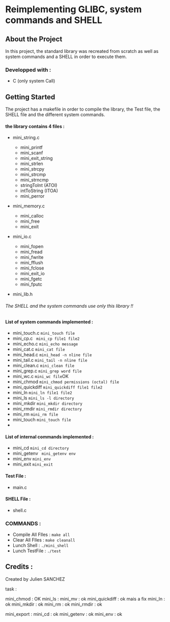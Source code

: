 # Reimplementing GLIBC, system commands and SHELL

## About the Project

In this project, the standard library was recreated from scratch as well as system commands and a SHELL in order to execute them.

### Developped with :
* C (only system Call)

## Getting Started

The project has a makefile in order to compile the library, the Test file, the SHELL file and the different system commands.



#### the library contains 4 files :

- mini_string.c

  - mini_printf
  - mini_scanf
  - mini_exit_string
  - mini_strlen
  - mini_strcpy
  - mini_strcmp
  - mini_strncmp
  - stringToInt (ATOI)
  - intToString (ITOA)
  - mini_perror
  
- mini_memory.c

  - mini_calloc
  - mini_free
  - mini_exit
 
- mini_io.c
  
  - mini_fopen
  - mini_fread
  - mini_fwrite
  - mini_fflush
  - mini_fclose
  - mini_exit_io
  - mini_fgetc
  - mini_fputc
  
- mini_lib.h

###### The SHELL and the system commands use only this library !!

#### List of system commands implemented : 
- mini_touch.c ```mini_touch file``` 
- mini_cp.c ``` mini_cp file1 file2``` 
- mini_echo.c ```mini_echo message```  
- mini_cat.c ```mini_cat file``` 
- mini_head.c ```mini_head -n nline file``` 
- mini_tail.c ```mini_tail -n nline file``` 
- mini_clean.c ```mini_clean file``` 
- mini_grep.c ```mini_grep word file```
- mini_wc.c ```mini_wc file```OK
- mini_chmod ```mini_chmod permissions (octal) file```  
- mini_quickdiff ```mini_quickdiff file1 file2``` 
- mini_ln ```mini_ln file1 file2``` 
- mini_ls ```mini_ls -l directory``` 
- mini_mkdir ```mini_mkdir directory``` 
- mini_rmdir ```mini_rmdir directory```
- mini_rm ```mini_rm file``` 
- mini_touch ```mini_touch file``` 
- 
#### List of internal commands implemented :
- mini_cd ```mini_cd directory``` 
- mini_getenv ``` mini_getenv env```
- mini_env ```mini_env```  
- mini_exit ```mini_exit``` 

#### Test File : 
- main.c

#### SHELL File : 
- shell.c



### COMMANDS : 
- Compile All FIles : ```make all```
- Clear All FIles : ```make cleanall```
- Lunch Shell : ```./mini_shell```
- Lunch TestFile : ```./test```


## Credits : 

Created by Julien SANCHEZ 


task : 

mini_chmod : OK
mini_ls :
mini_mv : ok
mini_quickdiff : ok mais a fix
mini_ln : ok
mini_mkdir : ok
mini_rm : ok
mini_rmdir : ok 

mini_export :
mini_cd : ok
mini_getenv : ok 
mini_env : ok